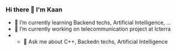 ### Hi there 👋 I'm Kaan

- 🌱 I’m currently learning Backend techs, Artificial Intelligence, ...
- 🔭 I’m currently working on telecommunication project at Icterra
- - 💬 Ask me about C++, Backedn techs, Artificial Intelligence
<!--
**kaan-donmez/kaan-donmez** is a ✨ _special_ ✨ repository because its `README.md` (this file) appears on your GitHub profile.

Here are some ideas to get you started:

- 🔭 I’m currently working on ...
- 👯 I’m looking to collaborate on ...
- 🤔 I’m looking for help with ...
- 💬 Ask me about ...
- 📫 How to reach me: ...
- 😄 Pronouns: ...
- ⚡ Fun fact: ...
-->
